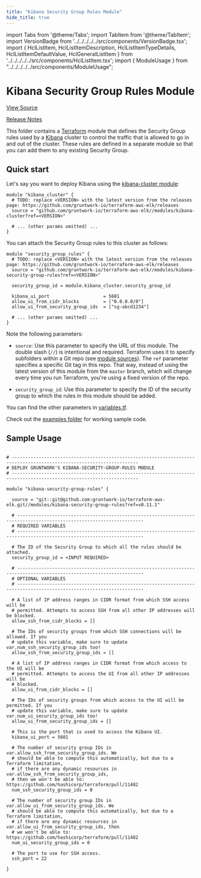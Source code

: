 ```yaml
---
title: "Kibana Security Group Rules Module"
hide_title: true
---
```


import Tabs from '@theme/Tabs';
import TabItem from '@theme/TabItem';
import VersionBadge from '../../../../../src/components/VersionBadge.tsx';
import { HclListItem, HclListItemDescription, HclListItemTypeDetails, HclListItemDefaultValue, HclGeneralListItem } from '../../../../../src/components/HclListItem.tsx';
import { ModuleUsage } from "../../../../../src/components/ModuleUsage";

<VersionBadge repoTitle="ELK AWS Module" version="0.11.1" />

# Kibana Security Group Rules Module

<a href="https://github.com/gruntwork-io/terraform-aws-elk/tree/master/modules/kibana-security-group-rules" className="link-button" title="View the source code for this module in GitHub.">View Source</a>

<a href="https://github.com/gruntwork-io/terraform-aws-elk/releases?q=" className="link-button" title="Release notes for only the service catalog versions which impacted this service.">Release Notes</a>

This folder contains a [Terraform](https://www.terraform.io/) module that defines the Security Group rules used by a
[Kibana](https://www.elastic.co/products/kibana) cluster to control the traffic that is allowed to go in and out of the cluster.
These rules are defined in a separate module so that you can add them to any existing Security Group.

## Quick start

Let's say you want to deploy Kibana using the [kibana-cluster module](https://github.com/gruntwork-io/terraform-aws-elk/tree/master/modules/kibana-cluster):

```hcl
module "kibana_cluster" {
  # TODO: replace <VERSION> with the latest version from the releases page: https://github.com/gruntwork-io/terraform-aws-elk/releases
  source = "github.com/gruntwork-io/terraform-aws-elk//modules/kibana-cluster?ref=<VERSION>"

  # ... (other params omitted) ...
}
```

You can attach the Security Group rules to this cluster as follows:

```hcl
module "security_group_rules" {
  # TODO: replace <VERSION> with the latest version from the releases page: https://github.com/gruntwork-io/terraform-aws-elk/releases
  source = "github.com/gruntwork-io/terraform-aws-elk//modules/kibana-security-group-rules?ref=<VERSION>"

  security_group_id = module.kibana_cluster.security_group_id
  
  kibana_ui_port                    = 5601
  allow_ui_from_cidr_blocks         = ["0.0.0.0/0"]
  allow_ui_from_security_group_ids  = ["sg-abcd1234"]
  
  # ... (other params omitted) ...
}
```

Note the following parameters:

*   `source`: Use this parameter to specify the URL of this module. The double slash (`//`) is intentional
    and required. Terraform uses it to specify subfolders within a Git repo (see [module
    sources](https://www.terraform.io/docs/modules/sources.html)). The `ref` parameter specifies a specific Git tag in
    this repo. That way, instead of using the latest version of this module from the `master` branch, which
    will change every time you run Terraform, you're using a fixed version of the repo.

*   `security_group_id`: Use this parameter to specify the ID of the security group to which the rules in this module
    should be added.

You can find the other parameters in [variables.tf](https://github.com/gruntwork-io/terraform-aws-elk/tree/master/modules/kibana-security-group-rules/variables.tf).

Check out the [examples folder](https://github.com/gruntwork-io/terraform-aws-elk/tree/master/examples) for working sample code.

## Sample Usage

<ModuleUsage>

```hcl title="main.tf"

# ---------------------------------------------------------------------------------------------------------------------
# DEPLOY GRUNTWORK'S KIBANA-SECURITY-GROUP-RULES MODULE
# ---------------------------------------------------------------------------------------------------------------------

module "kibana-security-group-rules" {

  source = "git::git@github.com:gruntwork-io/terraform-aws-elk.git//modules/kibana-security-group-rules?ref=v0.11.1"

  # ---------------------------------------------------------------------------------------------------------------------
  # REQUIRED VARIABLES
  # ---------------------------------------------------------------------------------------------------------------------

  # The ID of the Security Group to which all the rules should be attached.
  security_group_id = <INPUT REQUIRED>

  # ---------------------------------------------------------------------------------------------------------------------
  # OPTIONAL VARIABLES
  # ---------------------------------------------------------------------------------------------------------------------

  # A list of IP address ranges in CIDR format from which SSH access will be
  # permitted. Attempts to access SSH from all other IP addresses will be blocked.
  allow_ssh_from_cidr_blocks = []

  # The IDs of security groups from which SSH connections will be allowed. If you
  # update this variable, make sure to update var.num_ssh_security_group_ids too!
  allow_ssh_from_security_group_ids = []

  # A list of IP address ranges in CIDR format from which access to the UI will be
  # permitted. Attempts to access the UI from all other IP addresses will be
  # blocked.
  allow_ui_from_cidr_blocks = []

  # The IDs of security groups from which access to the UI will be permitted. If you
  # update this variable, make sure to update var.num_ui_security_group_ids too!
  allow_ui_from_security_group_ids = []

  # This is the port that is used to access the Kibana UI.
  kibana_ui_port = 5601

  # The number of security group IDs in var.allow_ssh_from_security_group_ids. We
  # should be able to compute this automatically, but due to a Terraform limitation,
  # if there are any dynamic resources in var.allow_ssh_from_security_group_ids,
  # then we won't be able to: https://github.com/hashicorp/terraform/pull/11482
  num_ssh_security_group_ids = 0

  # The number of security group IDs in var.allow_ui_from_security_group_ids. We
  # should be able to compute this automatically, but due to a Terraform limitation,
  # if there are any dynamic resources in var.allow_ui_from_security_group_ids, then
  # we won't be able to: https://github.com/hashicorp/terraform/pull/11482
  num_ui_security_group_ids = 0

  # The port to use for SSH access.
  ssh_port = 22

}

```

</ModuleUsage>


<!-- ##DOCS-SOURCER-START
{
  "originalSources": [
    "https://github.com/gruntwork-io/terraform-aws-elk/tree/master/modules/kibana-security-group-rules/readme.md",
    "https://github.com/gruntwork-io/terraform-aws-elk/tree/master/modules/kibana-security-group-rules/variables.tf",
    "https://github.com/gruntwork-io/terraform-aws-elk/tree/master/modules/kibana-security-group-rules/outputs.tf"
  ],
  "sourcePlugin": "module-catalog-api",
  "hash": "730caebf3e857427be808f3c8c338910"
}
##DOCS-SOURCER-END -->
